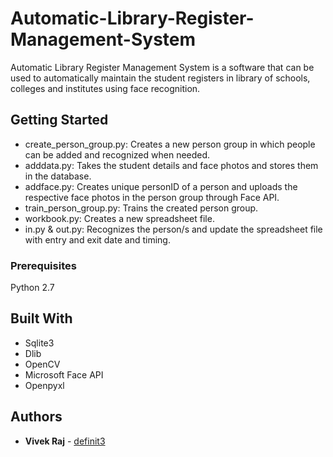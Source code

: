 # Automatic-Library-Register-Management-System
Automatic Library Register Management System is a software that can be used to automatically maintain the student registers in library of schools, colleges and institutes using face recognition.

## Getting Started

*	create_person_group.py: Creates a new person group in which people can be added and recognized when needed.
*	adddata.py: Takes the student details and face photos and stores them in the database.
*	addface.py: Creates unique personID of a person and uploads the respective face photos in the person group through Face API.
*	train_person_group.py: Trains the created person group.
*	workbook.py: Creates a new spreadsheet file.
*	in.py & out.py: Recognizes the person/s and update the spreadsheet file with entry and exit date and timing.

### Prerequisites

Python 2.7

## Built With

*	Sqlite3
*	Dlib
*	OpenCV
*	Microsoft Face API
*	Openpyxl

## Authors

* **Vivek Raj** - [definit3](https://github.com/definit3)
